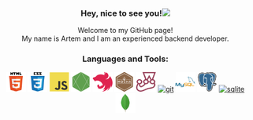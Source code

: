 <h3 align="center">Hey, nice to see you!<img src="https://raw.githubusercontent.com/MartinHeinz/MartinHeinz/master/wave.gif" width="36"/></h3>
<p align="center">Welcome to my GitHub page!<br>
     My name is Artem and I am an experienced backend developer. 
</p>
<h3 align="center">Languages and Tools:</h3>
<p align="center">
    <a href="https://www.w3.org/html/" target="_blank" rel="noreferrer"><img src="https://raw.githubusercontent.com/devicons/devicon/master/icons/html5/html5-original-wordmark.svg" alt="html5" width="40" height="40"/></a>
    <a href="https://www.w3schools.com/css/" target="_blank" rel="noreferrer"><img src="https://raw.githubusercontent.com/devicons/devicon/master/icons/css3/css3-original-wordmark.svg" alt="css3" width="40" height="40"/></a>
    <a href="https://developer.mozilla.org/en-US/docs/Web/JavaScript" target="_blank" rel="noreferrer"><img src="https://raw.githubusercontent.com/devicons/devicon/master/icons/javascript/javascript-original.svg" alt="javascript" width="40" height="40"/></a>
    <a href="https://nodejs.org" target="_blank" rel="noreferrer"><img src="https://github.com/devicons/devicon/blob/1119b9f84c0290e0f0b38982099a2bd027a48bf1/icons/nodejs/nodejs-plain.svg" alt="nodejs" width="40" height="40"/></a>
    <a href="https://nodejs.org" target="_blank" rel="noreferrer"><img src="https://github.com/devicons/devicon/blob/master/icons/nestjs/nestjs-original.svg" alt="nestjs" width="40" height="40"/></a>
  <a href="https://nodejs.org" target="_blank" rel="noreferrer"><img src="https://github.com/devicons/devicon/blob/master/icons/mocha/mocha-plain.svg" alt="mocha" width="40" height="40"/></a>
  <a href="https://nodejs.org" target="_blank" rel="noreferrer"><img src="https://github.com/devicons/devicon/blob/master/icons/jest/jest-plain.svg" alt="jest" width="40" height="40"/></a>
    <a href="https://git-scm.com/" target="_blank" rel="noreferrer"><img src="https://www.vectorlogo.zone/logos/git-scm/git-scm-icon.svg" alt="git" width="40" height="40"/></a>
    <a href="https://www.mysql.com/" target="_blank" rel="noreferrer"><img src="https://raw.githubusercontent.com/devicons/devicon/master/icons/mysql/mysql-original-wordmark.svg" alt="mysql" width="40" height="40"/></a>
    <a href="https://www.mysql.com/" target="_blank" rel="noreferrer"><img src="https://github.com/devicons/devicon/blob/master/icons/postgresql/postgresql-original.svg" alt="postgresql" width="40" height="40"/></a>
    <a href="https://www.sqlite.org/" target="_blank" rel="noreferrer"><img src="https://www.vectorlogo.zone/logos/sqlite/sqlite-icon.svg" alt="sqlite" width="40" height="40"/></a>
  <a href="https://www.sqlite.org/" target="_blank" rel="noreferrer"><img src="https://github.com/devicons/devicon/blob/master/icons/mongodb/mongodb-original.svg" alt="mongodb" width="40" height="40"/></a>
</p>
